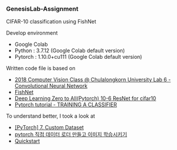 ### GenesisLab-Assignment
CIFAR-10 classification using FishNet  
  
Develop environment
- Google Colab
- Python : 3.7.12 (Google Colab default version)
- Pytorch : 1.10.0+cu111 (Google Colab default version)
  
Written code file is based on 
- [2018 Computer Vision Class @ Chulalongkorn University Lab 6 - Convolutional Neural Network](https://github.com/sapjunior/chulacv2018/blob/master/Lab%206%20-%20Convolutional%20Neural%20Network.ipynb)
- [FishNet](https://github.com/kevin-ssy/FishNet/tree/b968f0244827e11201471edd8a979bd85027b991)
- [Deep Learning Zero to All(Pytorch) 10-6 ResNet for cifar10](https://github.com/deeplearningzerotoall/PyTorch/blob/master/lab-10_6_2_Advance-CNN(ResNet_cifar10).ipynb)
- [Pytorch tutorial - TRAINING A CLASSIFIER](https://pytorch.org/tutorials/beginner/blitz/cifar10_tutorial.html?highlight=cifar)
  
To understand better, I took a look at
- [[PyTorch] 7. Custom Dataset](https://data-panic.tistory.com/21)
- [pytorch 직접 데이터 로더 만들고 이미지 학습시키기](https://www.kaeee.de/2021/04/29/pytorch-%EB%8D%B0%EC%9D%B4%ED%84%B0-%EB%A1%9C%EB%8D%94-%EB%A7%8C%EB%93%A4%EA%B8%B0.html#dataloader%EC%9D%98-%ED%95%84%EC%9A%94%EC%84%B1)
- [Quickstart](https://pytorch.org/tutorials/beginner/basics/quickstart_tutorial.html?highlight=cifar)

